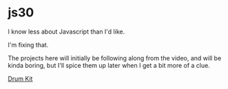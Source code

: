 # js30

I know less about Javascript than I'd like.

I'm fixing that.

The projects here will initially be following along from the video, and will be kinda boring, but I'll spice them up later when I get a bit more of a clue.

[Drum Kit](http://alanalyn.ch/js30/project-1-drum-kit)
